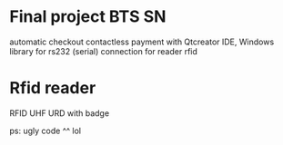 # Final project BTS SN
automatic checkout contactless payment
with Qtcreator IDE, Windows library for rs232 (serial) connection for reader rfid

# Rfid reader
RFID UHF URD with badge

ps: ugly code ^^ lol
